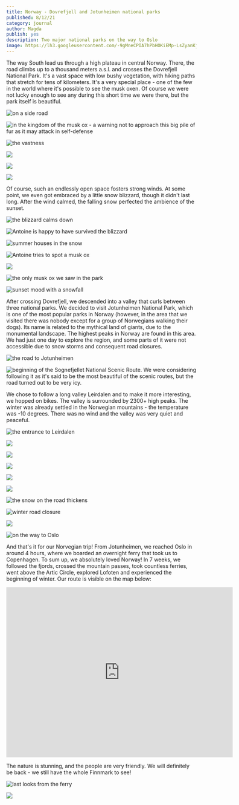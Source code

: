 ```yaml
---
title: Norway - Dovrefjell and Jotunheimen national parks
published: 8/12/21
category: journal
author: Magda
publish: yes
description: Two major national parks on the way to Oslo
image: https://lh3.googleusercontent.com/-9gMneCPIA7hPbHOKiEMp-LsZyanKjw4R2p4NDKRnjtV_KXa5bE6_zPxh_hO41F2iBUZJyxff64EzjK0OrtQyZISo0-xDqCj0I5ftd_8vIp06Jc7-hHSF5SRlXL38YZcvRiExEnJ4Pcrs1SPWFsWestM4AHBn-i1HDNSumbVmA0NEKiKNwilrUOk4HT25wOALFhu1MXraUOKnVOJI4ySKUjh6_kbfcJV9L6_BJkY6Dazymxgu90U8WiezNO8ljkyvy2OI_mXddMisOtDI97_tCI0_DIoWm3Dm3F2Q54wEZyMjwpQMT92M2Ek6ec7vROm9d_QtWGJO6R0A7D_CSLjWbUxYmAGfCDNqB0xUUoLxjZeP8BZ08gX0OPEmDpiybEUfW0ATi2W5Aeezz-9MNPLxSRER4QkXm-0jN_xLDetNn43lVRIZgM5c-xak3Ub0DCZc1pvbO14tBFDJ6ySjrI5xOiZhpsGXJ1lV0AZYDh9kmY9Y91NOr52IH-qn3DLUlh2-AJG9R4lTT7U8d3-KtdN7X71ULNxRxL9-6Rui_LT6KIZgYUn8NroAC4l8WD2xvGUovf5DgSIux3CK9rQiO6us8ZV3vo8zLLMaBhV_Jq1PsACx5AHsV8E1YSXuDa0bX8GKtiLIycWZugSTMTKgIlhA6_w1JxFUFyif8f2_zk4KCtS2P406kvoQD842Y7VGK4JxwNyiZq6SqNMs6Tmu2Kzbhw_4w33AiZ8CsGixTYTSMUzmncU0Qcrh2JesiAAbmY2TBnzqAozuR45Xldj=w6000-h4000-no
---
```


The way South lead us through a high plateau in central Norway. There, the road climbs up to a thousand meters a.s.l. and crosses the Dovrefjell National Park. It's a vast space with low bushy vegetation, with hiking paths that stretch for tens of kilometers. It's a very special place - one of the few in the world where it's possible to see the musk oxen. Of course we were not lucky enough to see any during this short time we were there, but the park itself is beautiful. 

![on a side road](https://lh3.googleusercontent.com/hXRyAEgUq8NS2YU5Q0yZl3rL92LeMS_viCmQNf13hNyweLc0pk-SHS92lxHXosjtXQ2nMrYCpXzOhOemH_qroNh0hYF9sNvtrDdMZDdXI51Z4BDyr4QN5hEvIlP76gD2Hw8RfOL-fJRzcorqWsWGtVwXoxJrrYT9ZYWXhSFo09lJumIjw9hF5VDpiHOXJ1VJiNlAIKcNBIL_3rbgid9bLoF8SgsYyrut4Gfx5yFUt5XeRqTySXhyfv9qXih6i_cHAkplAuDAGoBU3eHZ6gYCXXzqNb9JqQGEFC1NZmFj3TMDw5lgF_9InbnIpYrTqD63Oe6lfbeZujLmEh2DYeRg96qtsDhedwdpCT6X7IW9eMZcXU287YK7JIBNoIRHFbzxMPIRhYi8yzfTjQKfFK4UQFI4YBnx5-1QpQaknrRE0WCJmqS-ATY9ySY9zOmZAZAbdZmOWQtxgl0rs-yPQze_ViuNa1dFtZvEYShrh4yy6PqUEjWV7NCl6sjJ1bl7P9tU7CqGtS4zw7z853AkHUNaEtSxUOlmstYaaziqBK_ZMsbENdx9kVOYG5WMdjke_3W6FWfktdo7mKaZHebM-Uc7zpSrzXRFObvASFjcnoSMh-UmEm9wE9XDZJ-WykYRXEZNqiqdX6LoIZAF-U2T8twr7905ChNheQ7nA3tiJBBJzy2aYsgJ11yadcwlvVzBpKW5j1_Yio8WRHGGIObLUItioCim8fPstsBSUJhupDWpOzKn4I52H4-g-bskKs7JQNqp4-dKzefZ1axxFi3M=w6000-h4000-no)

![in the kingdom of the musk ox - a warning not to approach this big pile of fur as it may attack in self-defense](https://lh3.googleusercontent.com/z0ODJ1QscfZovEulCYB69NyPA59cN9OPOV_Z1FOhEM0s7ULZedZ_t_Nw1xFD983G5_W0RsTsm8v4blTFg4dp-9ZdA-iXneN1-cRzAXjkbheuryndlmb4R8CcJhcoVuQPcrS7-WikeHP_aRGSXLOifDOuwyppOP5D3F64goaRkge62d6hxkEsIPv18ZJaAxSRBJa9S_MHXv-9DzyoBAA3SsQJB9R61NiVI59vNO9O1Dc1pUMog2VyISQQL4-rrKmPngQshx-l1PG8Txl0wNA8hDNNdJKfsKhO16AZUD5p8yigitFF0j6Ryk_DRJlZxvcwJp4MH6B0mlpBhYldYF9U3-SJ19AH9_GfKR4lh4ahu_gyetji1J8DqqDDUBn_fbuo4TxLql1oBqgB93TIqfP4_LcPckiwnOXEmhhGCT-mokwgXsBqx_Zkx9vTa3GWDeHd9oNA7mqlOsMCJKWrNdXyqlGc2Ql9qXJNxvr8YWBLSSH42o2t7jB8yBsW-TUMUnXQrl3REBD2SniCZmfnd-keCAGlUBRUWUZIC8RGqtmfj5zMGHMylfw8G3a10WsAF8fHAxhy5jpyRRlbw23gXLWi2c3Ro3XtHcUhzrlSQ923X67Ws6p8aKatA3BTzZym8Oy1oKAecMGoOj-UGWVlwqM9LL7cWrpbUiAzUkI8t_SOCqVZzyksJ-SDK0vvDt6LswYHUg7WJ4tfgVo_BG-cRZktXzvlGl1mjJ_QJ78PGQci9CMWKw7mIIiPwSnC2Bix8mCfPaa1eHZXPsVc5m3k=w6000-h4000-no)

![the vastness](https://lh3.googleusercontent.com/4wxsaaIg5-0CzR-e2puFoHjfuxJhYTftzRIxsVao2E9yW0e0rpk9saGIqo4I7c1jpJ6T_dXc881YNemikNNwnWroZ1PzhfHroGWbLvGa2LFqkleLsjctv81AUGsNQPlSzpdYw1fYmogHRnWw8SsNNV-aIitXsGYN88q058A8s2nfaKaR7YOG967S_-HMRpKlAbjTinlDmTLFla-CqATn3wRK6XLZdocgqpNdCtEnpss9vKtRpzGwPuy6ye6ifW788av0VZFNbegGlKBcWQQ4-IpBzONiBPTyihc4-jCIb4aGWaVxev7hfL7_4osEzyszDrVf2YLXF1ynFze5mHWH2baS09t1XYlOdH6_pi8ApxebphVxCs9Jbmw_N9qL7loS06SqNZ2soQvAOxfYoEXjFuwh9Jwr4P_eQpzkQIqbT2YSmDKpAE0lvctWeVQLSdsd6yEkWB4nXjjkpT3iTc1GBAHHdPeVipfmsJZStxBsUA1xtfm3c1OwV65B1hZImrW64uLf2ub2C98CUXKfB9A9LHRLoFfrhug6ac_2Hk5eO38mTDZFhtzhssyJVRCwX9L-ZczId4ux4Omko7tsKn4bZwsjy2OT7aX2PpdIONkwcB4ybb-fmENO8a0p0k3h-vjlczbGVsSU-lFeLJddE9qHMMS-THBYEU32nK_UGb3v3sge2qk3o-rqLhCIqPkZI_wIbFU8S2l3_jTN4S523wQCfGG6Ygnbbu-k9_3DMj9kF2WD8mUxBvu9ym1bG1PkhXIHiXA_LZofT_iGQeIP=w6000-h4000-no)

![](https://lh3.googleusercontent.com/8O0vLWhXY6CPI49wp1aXNJnFKzAHrhA_w9We-4xVNKoHGbwtZdG6Z4GDfEnp10setSIRfHiRwOMM9YJuZ76Wqrn9EpapfsUwbo3RWfOg1WDIQgqLMsv4ATvTDXxhx622-6kciIXuLKPFnRM6kDbG1pF-3J-s_Bb5st3dYCV452qe7YaJDcp4W8GA_qzkWYMAP9yFV80eub_g9kN6wtwU6F9zO5OA0apk1Joa8ut1kGCabB-I4NmYNBDlW-cVkk9WYSG1o1zHFoJzR3lgAoqyzZ_9bN702kTi5Ji0soaRdNyevqbnXpig8TDI08cUb8Kt2AteVn8G4d_wTjZ47ZdpRJj51g-wzklD4ppoGJbNbdyNoUsOYEb76xOgq9fu6RRCAdaRlaUFhOxWAnRjT167nXw2GyjxP3Q_gYFTg-x0MtEvTLcuQ3CwiYEPTVTjbci23ZK-wjopvcr1AQ1de6p6WIqqy4wkc4E2l1xWpau3vxJU3cRZTF-1DPztBK7An2tPVbyspLHIeSFtGbncUQWWQEaft4EF5Rv99at7UkN67RJIQHqnBkYC9d2bxoM_2rjkbjWK8cVYN9ikXFYIvQ1b-SEkHFQ9m0ih4yEWjcr2P0A33W1z6yJGMHXCovKloUkbxfGMPUc7WMofiaYjwiGMRxcrdAcfTjPhp0ljokUOSSq01Yl4XRC3wesOfmdw_ia3sK6zAy2GO58HJN9XZDK0iDVDxmG_9p9Bn8g2E7WA7wu_kEpGmo5uR3YSYmwNzphveN206HLrSSp3Rkbm=w6000-h4000-no)

![](https://lh3.googleusercontent.com/-9gMneCPIA7hPbHOKiEMp-LsZyanKjw4R2p4NDKRnjtV_KXa5bE6_zPxh_hO41F2iBUZJyxff64EzjK0OrtQyZISo0-xDqCj0I5ftd_8vIp06Jc7-hHSF5SRlXL38YZcvRiExEnJ4Pcrs1SPWFsWestM4AHBn-i1HDNSumbVmA0NEKiKNwilrUOk4HT25wOALFhu1MXraUOKnVOJI4ySKUjh6_kbfcJV9L6_BJkY6Dazymxgu90U8WiezNO8ljkyvy2OI_mXddMisOtDI97_tCI0_DIoWm3Dm3F2Q54wEZyMjwpQMT92M2Ek6ec7vROm9d_QtWGJO6R0A7D_CSLjWbUxYmAGfCDNqB0xUUoLxjZeP8BZ08gX0OPEmDpiybEUfW0ATi2W5Aeezz-9MNPLxSRER4QkXm-0jN_xLDetNn43lVRIZgM5c-xak3Ub0DCZc1pvbO14tBFDJ6ySjrI5xOiZhpsGXJ1lV0AZYDh9kmY9Y91NOr52IH-qn3DLUlh2-AJG9R4lTT7U8d3-KtdN7X71ULNxRxL9-6Rui_LT6KIZgYUn8NroAC4l8WD2xvGUovf5DgSIux3CK9rQiO6us8ZV3vo8zLLMaBhV_Jq1PsACx5AHsV8E1YSXuDa0bX8GKtiLIycWZugSTMTKgIlhA6_w1JxFUFyif8f2_zk4KCtS2P406kvoQD842Y7VGK4JxwNyiZq6SqNMs6Tmu2Kzbhw_4w33AiZ8CsGixTYTSMUzmncU0Qcrh2JesiAAbmY2TBnzqAozuR45Xldj=w6000-h4000-no)

![](https://lh3.googleusercontent.com/w1ViDplhDjsXWKyUWb35npkPIkZSiKX4q8ziWRR2SmkdE02I9gxpZ2CV8wQoRT3wvDMzaSYL7x0vaudl84CtWsXFqQYlyQGrcUw5JPTfbNyyF5V_v6d5PP10EJ91eUgLxEGb0PaUGv8ebz2tkyz9kvf54Edwv6kP6PZ9bkhIMb44m9HXs74DtbURAn_abUyOlFHRk1OrlC81sjT4Lclmi0rne7toC4UsNoAv520ieKsOBTV0d9X6Fz9p0y5t9oXcFUgdIkStX7vBWKH0K5Wxt0wC0Wo8Z4eYR8G2TCLJCsY21A_FjjO5xm_MnVkoyrL0MdogfatMKbW8tsXiAKv4L0BdBH4fwXy_JPvUSUq9Rfb0NaHsbw39qS02Js1vT-gM1_xPMHaVY0dUSs6dMKEB96yP-A47u26BObly7yAmGfZhZaUSG0pfpf4Vjbyen-4kp5-ZfuJC6xKnCjrcnJFOmI_61xMKzowFa6Su4xFOrIite3uVCZQAKGGe8jvnMT2a5BoVynjQpOnXNigL6Rx2lz8OXQLY1o666Sxjh69M0eQaBNKUKdPpDHojZ_-gqkwHKjlwK_rDvQqKbWbU-2xt0PUGt_lIZwdnBgvgoIzy-sjdSCCIBdXjOeeKUd1NCB9bAvz5BW5PkXo198bBTSTZiy-HKMNg2wHWChQgiMsU-GxcnNxYhjnWjjXbM6L7TYJAYdcG_kBj8LWry2aa2ED4QoyEZ8GDfwhkw3XkDrZ73-JPoLEo9PaIyJAGZxzwgUrRDiLzGjFKmthPspeJ=w6000-h4000-no)

Of course, such an endlessly open space fosters strong winds. At some point, we even got embraced by a little snow blizzard, though it didn't last long. After the wind calmed, the falling snow perfected the ambience of the sunset.

![the blizzard calms down](https://lh3.googleusercontent.com/lctKPvTxe4ECrlqsl1mH3-cpbuSDgXJd9ROYV_0gOswJnl4bQbE4FhFV7U-lvp419z9ScVV5JTdXrIZPg-bQq1Yr6kZdP2_fNirioo99vLxroKCfey-YfIP_CNFMvaeAXGz4LESeHoU03P33K_uTqr2-UrZm-DcBYfaxB-AF0hH1dkyXAC2EucAPbngfW9gm8LaJ9I_n4RlfrsRdn8WIZJkOcf-GD9At7PSi9ena6O0JF1gOXzQ8dE_0Hkhwh2AzF-YSOZMUYcFVkD4o6i1PHhu6xQaGeR7XYIf4pweQBDTTuhU2W2AIk_0JMSLM6_y1XHlmYVzA6pkajsrAp96KoPKLpepooPbvoUcXJQ78CIe9RLT1dL7rXpeTgLotr1cIMN9nheZAQVRSikG6t5HfUStF49_ebS1tJ2I0FwJe_jSKjyNryPo3-z-RafyIus6cjbXMbgaUf0RxpSycqVGjSm2lQ75twJsqVA9H4RgrdO7t3HoD7I5xlRUslSyKG03QYznhDkyLrl6z_CKO-3k-tPBhFcx95-RvPphxkm_1fH6DSPlG7kHGhTBmrXpDbz8jf43LyRbgfVz_CF3PRGuBSR1WE0jm51297wjihLqC-rkvIqxLvrXWPuyKOcn3N24FCNdTFzFIr2I4clzl0JHNLV52sEt3j6BgS3KalYuW5a-gPmhRydiR5f_tZFDZ1BojRf4VTClkyD3jIGP3_nLaBhKxAO5GBxFN4k_Lyau7VUddMu3HfxDtOVReO_3HoqoN59z-iGS_d_DZjBr7=w6000-h4000-no)

![Antoine is happy to have survived the blizzard](https://lh3.googleusercontent.com/7mFeTH-rd-1YGW8X0JWf0PxORiWOCgTUFtxIct1WS1kcrygBl1YJl1piUUtOvI820HitpJnjnfBBcPDhKxmUQvEzsZiuqZ2GD4SMh9td4m2x8TUgIGjO7DeBA7tHtlS2sBomgBwqnaSzQOXdvm48COvnIu0IMD7wShl56fHAuRUKkByAeLYqVUMEAqS-rMhIJQ9b70h9G1SXcQFpgE23RD3sEUmUEO-InpB9QixJbpW60LVpczlGZDInARQkfDLvPZhox1ambk84VT-6u0WOsZMBnlRvcbPBvvLxLABYnsnGRSEyeYGYEXuUbk6RJbJP79KDBifjlqlpBlJ0ErwfvnEwBFQGyDS82TXaqprfwFXywAxBQNThAHuLpeBnNAAGqT-8luKiWUfbp30hUlW332AWREF6rCULshYBb7sIOIA77NJCk1NkhNBa6hoZkmS30FMY326Mfb35tENPdNX5brUIHhCtTFBGmO26mU1T7DCJw3_7kf5YnklipCasOrruWuJGU9nsUZeRbdnQmRgDZFVjwwY2UZBS3DoqDUtjlGIMj9r7UBbphA5kWkGJ8ESdktePRlNqYCXz_sfH3E-kDnHta8N7DQwWPDHwqPEltD1OZ2_a9R7EoBWnbRrordK6HspPrCnbuf9fXNIORTaECmnWBWVAjdXCda2jHLya0ratXxCnXHV1sXTb8Jqymz6-00y0Tdkp32Deg3oN_eU7EZPeXISszDKMVEL7e4t4RvUnVLdkBKFkBlMeWkemlPr2_JynGVdGCS1tY-Lb=w6000-h4000-no)

![summer houses in the snow](https://lh3.googleusercontent.com/mA61vv8XNWgDasRPbB18vuk7XLNEHtN-OAwD6Y-urfZfo0C0RVTdDC4wL9Sm0ZZCh0y7-SIipYAk7bbk4x9HTvdA0iuNTfwYs5U1IRmMhtIAclklP3dfJoikPHJy1S5vyc1y5yuhcEQb7iKg-D_SVPAJV6_DaQo7Anyg7-YhxIArpJeM0p1qPeSqK81v5hH4zyi3ojBIfzLTMSFzB_XtB-u6EOSAS77mwqKukK90pcfdSOsL5STfEa92sVGB8DT3yhdZR9oEbSGWanV_OjJoeh2h8ShK5NkY0NdE53GkZkduPyzR9Mm2oyS2Dt5kopOn2eUYVxY0VNi1e2e9Up33d6MFXR1Jny3GgHBNQpT4-Ua9hOM6HF3lEKam8e53AALDdyAIFDyqmN3wdqFL7nuDiWxnhW-PjFteOHsV3rlRVnV934qzAh6e_ceZhzz9TZifG6EJBnmSjHyiqv6U4xUXgVnqe1TfzHWA68SWqVHZRYPTysiPxDtAwRE5hyBULOMhdvwwC6CUgbT5vcmh5hzq6g378DBHRB6gQS3IDC4G9WuSk5OVV2aY19dacIMAmm2LKtqRnNu6drktgPyBc9JsKUK7OHt4tNJNU2lvuHs5pHtmH9FOJIInHLFqzd9VLfqVC7h0RRMjP0fD8bRaj7N763n7HVGY7LV1OIBlOkCYTy6mymi4U33_Io11bb6bNPhBxWc7PcPNPpQNjYxd1Y6oZ4n1Yzp5u6zSSU7VKJ1WdpfiiYGFuhG2s5lXvr4mQeik1V7bjDu9we1haovf=w6000-h4000-no)

![Antoine tries to spot a musk ox](https://lh3.googleusercontent.com/EUFVncdDxbq2gHi9jZ2E4xOpS9b3Oux37oCGWUD2V89_6BUVExPBnx4I1a6-OcVLUfGYdXZhhbZoFydMS_b8wDfZH3IomIP7tZ6gAUrJA_Z1HF2m5NK8XDKKF9blrE8zpyXSmB-1PZ3OvQqMMbK_We7ZWb3MbvEKaC2vadwWsmtlWhf_XkfCcwH9YlV7Lq8OjWg6B8QBnD9TbMI1-nr6Kzn6qsIzavsDmtvRmCIRYRyN7CXbI4MK_5ITqOe92ztcvjUkMgbAbR54A0zWGUlcFVWwGN6a2jf59CYRupQNfn3rto2UT8ZKBOEbUwcV7CCF0Rmskw27L7Xli_HAn-r_ubStnOmzIb5y3RCAMP00q1AMx-3ABN9dabDVA1UYOtnbKfPbnGDxragbAu_AgJN-77edbCEdtfPkEJ8zSVm3os8EQrRO3uGeW7FYpUBubfSLhXTKM24iZ8rX1DJMHURMVDKAuvvJXFypBfPVrJj_xdPsquZ1JKXFQ2CXvAkdapMSAI2jbbvQGIsk8477P4IkiAfQh1ZJ-C4MrJaRfRUrNp0XNX-frf3IHlB8Ekcf1qZ5C1EbC9dqmar8fyCvG0aQ0tCP2EJ5s2Oq8ho2Ocw8KiZrrh8L_xVLkbaXjrmqXsEzEGca0aeqi2_lyUk_3CrnaXHl1kKwy4NV56B0zTvsLMQTbpjJizylNh6kFKfND9n8co_ru5GOKCSp9PtzEDShFVDf5lEKBhQI6YOYtpkV0yHjizpBF3LMwfLev3Uj9WRuW44BNOYzPxkAE7xt=w6000-h4000-no)

![](https://lh3.googleusercontent.com/9l70btnrnBvgT__Biwmzuz41mjFZOTENv2v1bhromWo7olh-2U5Hdj7k9cN7sDk7Y8b-WdGUHWbFHX-JsOqZ4y7gebR5qJdsH8MTtmn0RR6ZUp67w7tBqUj5ONDyKneTg3aXheXM3yKOIpgm7lNGOTnHFfsYOEoBf04xzaqhUikgs0RoCDNaZvNJCrCKghamFSyLcBXQ-lf64O2w-MBWIhoLYB1oHlqljgOTRG_hpQhwUycSMSt4rUPZKy_UgN-TzisNLG36BtUca5mlnOkIJw0Px2H5LA7Y7lCo5vPeSN1jJfAdQiJ-S85ewx2RreGDGI1Ike2Wo3KVbO8E-QkJeIhQ6p1nS9eC3KfYeLV6RYsMydrSQ8TJf4UOMfFdiiNKWwidFd-71Zxop_8cMc89Qskh_vwYESAqIhcHBpD5KXbZFUo7Y5uiy4PqVhHiAXnr_zQvNGYOnzjoJ4AgwGSj0iXAbBklSps_asABt9kWVRY4DAUytqDS1mIIPihk9OppR-FTkYneAWHKsuRkuuTvs8Oqax33Wh-kHGXv8Fqku2fqJ38uePaC2mBshB_a8uQvklbvUVhfI5ujiSaN7rAqlw4oejiNs5M8Tg0LkRtidLiK-gT1V_V3OzBkz25z6FdqcKiqQYI01XZ2dTmnwbxw6efCbdRydvlAju5vIGgwOWfwGMScG2Rm0_8g9-nWNnLXwcMTuunTkkqAXrOzYSwGePitlXk0A4b6e3ss-h1q_TQQA2Min3u8HFT1_4f16jSaXtxHG43EOD8LzYFo=w6000-h4000-no)

![the only musk ox we saw in the park](https://lh3.googleusercontent.com/EXIxNPXo4EACGJzij-yIkSCGQCoChLViM2OeG12P-NJ0Hxjzakc_-WMmocM3652Z4eOptqNEhYSzPXD5WY7Jltkj_VHFyrfmpWT_9c8eUB5DnJCpxb2Yro0CHTSEsecJml5Wawm8TgrwbFkKj_xhz5aPIeNCSi9-hRqOL5KYBGr-9NvfKHD8ouZsiap41M2MrXSezH6cScDBvgedR-oW7GYcXRA5OBVdr0VSmn0-oWzcklxC0zhIkF02hfzwsDIrqKCuLsSIUJHRdxjRc5PphQaZz--wkIAJsMeP97ObeJU-WXY85tweU7SSeVYkJY3-UDeiSMzW8dFoKRP4LKZmkLYhZ4P59nbphrJ-s_-raTjcMDd_ZDyKG0BCNY3AWY6Jq0oVAy1i4yns9pWYzXxKyW_ZErEdbalRDD2oO6aiOyyEAqLcUicrkjprCJd6OqwSPjdjlvwnN1JkEPOPv7o6DI8-WzmOCrhBHpKW0jO9ojgdZ0GDLro_u3pNXbNiEKD49rbqN7QMt044HSq8q43lDCsfZN-r95S0fq4Sd112YlFSCF-TyS2ZnBSAX52bCdrG15kQUWCgui8vLmldGpowgPylSiB4E2cIiMaNQyJ4JvaoH63r22DH986hTHt7ZNfejSltT_DIivxpiuqukLpj56j24gtnARRbNkxtZ-BVCyZp7wXbCcx4HSbvrYcogQV9B1VxBLkG0Rwex99G25wpttKv1E2rjOLYP2zgbEP4vQWDqCNYONJPB4y-eq9hPeutNiGlLDIz_DDjWlqX=w6000-h4000-no)

![sunset mood with a snowfall](https://lh3.googleusercontent.com/6yzV76kT-zQOeRe_opO-YMiQNNV16v9QRl0mNUuMSpa8FZdQC5xPQWqWagyPBmJ05FtDVkBg6cG5y4GUk_PJ3Pd6zDDvvKDukovUR6lCljZcKIEPwZGH_lNNg0kgDHW7quvUy7q__C5-3F4vk-nIFei0rqGg4kHcdLfWl2mRBRpZGjf8jNaTIGG8eeQ08BDa9zGXoHm009Mkn4sZ7RdEmmSLKYgzVN-QycdpGstLJGgVsKtuCnbCQOWGNC9UpZ6U5qedw2t3VnTg3svbQVRPLmjBRzGNXxhovG49bw5wi9N-FnoyeDjYVgZ43Im7mCsU88Ej6YnaKZWQ9k6UKbJ1wuVw73dtScTZqa_0zwhU1eve1x5wr_ZkryXxrFbByTm59zSPMvxCb8U8MzR_PNNqX6dExlayNpoGfyjFF1mhMegLG0Yt7goTgm9NvkC94cH-r7SMVgeq_ObvYMBTmmp6_ZtrIkIYOc6YwERj5f-5006cqvbHD7kX07tPwpRQam9-9w6YkwVF6PO36cQ7cajO23AtI_JWZ_q-DCoxDjPD0l2UxLSpo8WN2Y69XELYUN3zaTPFsHY9zZ-KYj6YRqaH8RvI64nteIDFYGeR0myHm4udaQYJ4vCTjTqjIB6jTl5Wp89isl7GzNSX0HZprxgdDRfOiA7eJk7BY9zuXo2AJDYIl6o0_y-QPSO8OCsHMzNtGv5LTp7Cd1SrQENpjU3nzvBlFg0ke5bP25C00yfYkQ-75F9-GmgSRh5sPI65kQ0VIT_CPwxJZ-a0eLDJ=w6000-h4000-no)

After crossing Dovrefjell, we descended into a valley that curls between three national parks. We decided to visit Jotunheimen National Park, which is one of the most popular parks in Norway (however, in the area that we visited there was nobody except for a group of Norwegians walking their dogs). Its name is related to the mythical land of giants, due to the monumental landscape. The highest peaks in Norway are found in this area. We had just one day to explore the region, and some parts of it were not accessible due to snow storms and consequent road closures.  

![the road to Jotunheimen](https://lh3.googleusercontent.com/gjoz9OPmxUA2savydFDQbwV_LeZ2oFf9jTfWBh3HiHWhN02vEJV_ECeu03CoZAx_bPAszYJqGiOsKirdYmB8WyhyYoFKF306-tAMMHPquGmMR8SKfmFUTkA-8npR5hWTcCO-yjdevAJm-f5vOXi0QLhb88sPUW6v7H-vXtA2t2vqxH0Qrkg1ZAlkfYYQkZXGToPShIDNzOZ9Q7AbhcZ6VNPgmBQFfNvU8AD0TemvjzziLw9ICouTdzIrBYfq-XHBRRD5cIzX6OVw82uMWQH2GmzcR0qjrkaBdWMjvxK5htgdSAczBpG61ayk8IMfVcKrR54wTQEWJKd6dLmu63x0DRBYMUl8PbpJtOY8D_X3c22v2ih2PV3kG-wRPNh3Rxvl5-fzuDcboGleTEQkN4qLumfrHT2cRhChOE3TdayO-_8svAi-9mClNjsJJGQbsfvtpjqOVHPRM4-FDkCFUykE8-p1ErQf0kTKoSNuPjw4MSRN1MJOUJFLWCavt-I3leQeymE8VXeWsJYqYWHoWjOOCVyhm2Y8oo3F5W7tP6tgeb0Mekes-v2SPmTeBXc-Ba-gEZcsUJkcc-XNCjtP-QI23Fi_bWwwMYJiEu-aeyZkV5zUIcgog5QQBvs3dnUFcZOpSKpD-e-5VlUDvNYrqQoTCwyofS4TzisYlTKo-zGZVGDV7xbvh2ip8lD-IGTx-rVkJgzt2Nh8ApXm2TnTUnuZMDGzeLhyyaJ1jjW7inGR9qYRCz4wK4c2FaoWv9SIvk63aQqSop_Tey51eR_7=w6000-h4000-no)

<!--![](https://lh3.googleusercontent.com/UfFI62uRrhNvrdvRpClVXbE6E2peM1wOevi0gO95qeXlYHTFfcywWK7IprhghVjE5TORVDKazT3ZZpSolA_ryCUBjFi9P1WH3B_MThXrQzfdN83DTiTyEWdJCy_Oo5QQnXiJC_GwGv_w7MQDS62gwEulpUzSSzIJGziVmkKaYsuwyjlqGIOYMnNm-6TmJCWQDYH87oyBc6x-8kH_b6-Z-t8joEz7PoW8WZjnYbMYD0g7Dgol7KmZceIOvowUyOBYpCR33SJ2feO3LL_BJVoL-ZWTQ_BpdY5lOupt1VVKm3Xl0cgNyXuKpUxqJxfWT2C8lFHkYyawVXXWQF1E3imgZGMFgRfeTYToK4txQVIuCjZx3lScCrLGgguHBvcrQ0C-xOGksArfIjS-Dhms3TYZOK-InBsG7RLs8-dCkIyl1yWDl87fEuqyxVU1u5KAvE1bauGqpjP2RZ5bs6TgH9dtotp9V_7kAA9XgaPLmPvXkteZwomEqYAMvlPAB9NEy9_lALZw09ix9ni7bLbcQ8_2phRSO3k-9CFYtmeHL8y26QXmLZFtlzmkEQ-5TBsqo2ITyKeu0ggCzFiEb5knRzUXWV1wNwfMGnXqbIKDcAflcMMwzu2UZccJO8EDiafmyOdCD4jEgzWIFXicHb_rr8e4tQ6HVIUYlmAWRnesXEobfF_eV1CUHM655mNmSS1Bsx5L2KWU09J2qiitoX6GVWeM7DsR1o6yU0hmYqWHt4iKcJxR3zBkdBdaDYffnFvFIyNvBviK23mBJWCfSbFE=w6000-h4000-no)
-->

![beginning of the Sognefjellet National Scenic Route. We were considering following it as it's said to be the most beautiful of the scenic routes, but the road turned out to be very icy.](https://lh3.googleusercontent.com/w2-uXqEesYbknYsbIie3KoGFgDHrBedVz9mC9OsHbdQVjPJTUwKYqWjRrbaKgi5np7av5cmG0z1ZtW16MKFtbSy09pEm5UQ7oSR4tiRYZaiXRMMk5pvevmeS_nu0Hk4NmQVbQRJY9eMnHtHJWGyT3bZyiw65ZrFzviKHLuwbLnGUMmYUGOPg9B6cHrP_XKRsoKUeS3G89w7f2_JYHE0xD0c1VWb45CLZSlg7MQs-F548DKGW1PlCR8mwMipGNmlU-C5oRZXuFONTk8TrBBRtRro7XgQ9v1leO_OK3nS5JwTsPOAgmOAqaIHUKPu3c9RY1sq7ZFjeO-k-mQj0-BoRnrxmnStSzAUv1PodN4WsqWdV2PByHUoYjaXeztO068cIf3I07Zzafp7AKk05hM8s81YmRWsVGw0J1vwL1lT8-rNDzQaa-LdfQK6MMlJHfSyGU4nLVolI8IJpMZ4KHdkGovn6ix8jw2cxAzCFUyY2MMKy1D6fnxZkNBue3lglc61F9FzyR2pgJk9j4OnYwMgBrteIQvZlJuY3xpEL2Vce5eYt8DKCNfI5BWuXZieoIq5ZssttWAe0mmK7FOhvA8M8dmlhVKPrkO8UQ9AKQUhl_62MBPb0aRbk5zqQdSiCfVaqY_ruL5_oxpuZ9J3ZdG8QIbDtm11mhVJ0DPPef3kcBmsUDty1esBr6xU3x7qBRQF7W4ac7Mq_8OUCPoBScFSFFcRABsIVcHHzdrRlzFMAHDwWvw7dAOaroni_6Rnzq0kgNBp4kxQsQBw1dVCo=w6000-h4000-no)

<!--![Fordoslav at the viewpoint](https://lh3.googleusercontent.com/Ritp4AM6qrosNJqYfWSQMhqrmtbjeYIKgRURrfTiCMPuGiqBPdPvW2cwR6C59kXVVppSzraPS222hGM2oU5EyQYnaVg9vdpn7q9WWbS8T7irkGOjebBRuCRVOXOM9w-V0MaKJ-m1fHPQIWJHS10vZ8pIxKEGJ0tZ3MEfJOZRsGLMIh8fW6_dTeq4a7jDORKFQqkploVHyvoIgH30wvDzj6WPueb4vpyTPooLc2vOEwm1WhYkNNTP8J-tzqT92w99hEP2QHbB_v9XCQcZWs0x8aMl28390KD9wN1UiFWnEEjOYYX7eJmGd-0zLLl6w2tpa-y_LGMZzgIHlRjn3nVLY_HJ-_kzK0m7JiP4VVccbZCjW3yq5fJNb77x14zu_p5bsDEwEeiufOe8SPvK2gOVEYAEmLdeyoEtB45zqYhzPdaRjBkaRGOrUNwMRuDW3HTBIgAYkTKrRShcnd_PkzVuWyFDRlG7fPdajVUOO4sq9Iz7Q3cH3PPRdOgsMxcDg5o3Uh0ypr5_Q27dIK8lK6DIRfLxjDf-DL81sxMFiGPdc-aOVPTQC7F1-y798-7AgmPmQUK63wRZv-Bu_Te1cWsh2Wqz_uAiUYoEw79Oheph7wzoIXiJiljY7U6n_mP3VrPxPrfhkLwOALgP_6Cag4m8FoGjr272wfQRixFrIFp0q_WbPZn_rXZsh8_3fmM-Dz7M_pdMGLDVr1aZLhfNaAFeGe4yJMctJ7X-IU6e3zHlKItNx9q4Rc-Ce1J_xL2gSTiID2O5-Bn5hkU-_gbN=w6000-h4000-no)-->

We chose to follow a long valley Leirdalen and to make it more interesting, we hopped on bikes. The valley is surrounded by 2300+ high peaks. The winter was already settled in the Norwegian mountains - the temperature was -10 degrees. There was no wind and the valley was very quiet and peaceful. 

![the entrance to Leirdalen](https://lh3.googleusercontent.com/uzSugMXvenV5Q9XgDCBvw17ibvY1PZukBbRIFZ6zi-0Gzd7P3TofLepWRykmfRhZTpSwp3YmEi5yM6UQzw2JcDWBquy47PlavXF7zNIXH48Psi2UChf5VyZX28F7lQWpBakyWixiJVATX-ej_RFS50rbEYY6GYjrRDgptOxDUFagYpFzmGPZxxmf3IkLvWPyA3fGadgxZN7LFl-RHAHU_52Qg_Lx2xoLUxLy_vNeq4vXKgi8XOlHakImEqYLr7gxbNPZvRBsvTKMl2uVK5Hj6o_-wUU7RP_xvcMDTZi3MjF4yYos9cLraNzqqIPGeceZat3RIOHPatZ-E1wQwBYQm04B-8c62Ew7r3uFO9bpkgogdmfC-KCEJDBXh8dqsoCLDpJMhkwipO42H43CnVejdUzEEw85K4a1kCi86JDEFpOhfMT763kTM6mdL1fXHwZzj7i5NxCn71LAvEjpnLMtCvju1LT6rUMzXlzKN9CkaFMUa5xl394Uxn7gHqMj_jm7iMufrKEHQlDbN-TBD-hlSG-zgn_S-SBxCOVtPsnrx_8xZVH4I7JDBu8c2yN9C3SbE8LGRo7nASbqTNu33KjSMFzLWjWswqLOGrbxnESREiXt4L5MZePCgdqpbvRVfsZl9cwNf2-vk3dfkg4nASNPflPFiiAk_sdoaQBhtOOgQQk9WBIl7jSr4yxxeFQ46A3kZcinrDtEhTXtcT9U6ZcTWbm7QeeGXSK_LT49TmSO250JbFSlXAZr3H77SJEIymuUc_VPr3K0vKQlKmK0=w6000-h4000-no)

![](https://lh3.googleusercontent.com/Tm9IUHvXG2976akDgYO7wX7FshddkkPQnaqLbhaZIZ2jDqBnwNsuuzkfHxfEOCCzDuMfdJPjqtEwqIEY6H5IQ5J1EJBug5x5JNovMxmk85vgF4pylP5XkfhtD3te2eVGEbmePHe_-U9tkjVX_a60DdWmcNcPdwIri40pxIB5h0SlV2S7_1pJQ4dCCiXx80IAhiJo5hFEj-XhjSiexQbEKpmV1sjwsUpRlakUyZNiGFLQOz1Ydln-jc1KyBNHYqm82hmy4H9QayK3hpXH1aTnA3vSg5N91-yhUSpnBkmXpyD8YGvBSXtCzacZfGYlcXQomkOxYRUXE1MLQt9OSXuDdJAcXFiTY65YUXV__IAJNyASI3rP89vL2zF7UPfEwqCfQ_C1LwDSNMb3Na3_0R431XKR7ksozeV4PYFK2hgNZWnBr2KElWOZl0suc6CMDEe0nLnJR-vy8bjrAnzyQhOrf1mSTf9_Djyj1nG3co9ilZ-As50PqWwA4tDzWHb-_RUD9Lc0pQJlCazWAlpYnU4Nn1fadOjTdCCQVOpWvTiRiX-qq1NQhjYIG_WpfHAtwKl6nq1X7fKBYDtdIFJSLgNbqmtzb4zHXnbKTLITkSxlZUHIwKezcH89jdTMfQwxH0PVdnLBzzybyCekxcSzqYhxm-dTXjkf3eHkRTwIzUW3x_dvJ9a3mUO2cUc4n6asvgNQs7W1v5_p9iig7QX87gukrW6RQntHW5yscGk2lBpwG1n1M0Bkhy62Nva7N1y9CsfdIHw2b3anGZZfzLHc=w6000-h4000-no)

![](https://lh3.googleusercontent.com/05B8z7c7lMTFru-CwwiPvCtbcimr6wvogQ6uNvUH_qya-990tZLBWh3pCqbhtTonLYHMLAhzHZeiZXm70jBieA6NSW1AGIfdiU7x9bV5R0bity74QkS_fhD662qSVYlxnVzYrm5jU3zX_vq4FRUo75ukneC9zHYhLSFJIDq1K6HCDCUEyRNDVfLVGQD1FoksCpSk39mFdEdWJQrAHKw3FUv1Q3cxcAGUX_uIh9_F8f9QmVAIaMSuMSVd4YhSsm_sjnc36TJNZeyv7YIOoDvxQUJkLnkfxSW9ZLENAgCSfxjH1egrZW1cs-JSVUVoTDTOAB_Bh9XZHWmTnQ_Beeg4jBJeuwwm_FHt_KSstLM_lCVEEyQoIEvRkMxs6DjDM6Cio6IsYpj7BlipDeD9raB5GDvONzxH_huiaxR5nrIMGbYCMNp55GqBFySXng7HOkvKaQFdSdH1PNU75GFvTOdtu3x-5gbBw7Eyx4HtS9Ss67vVEFGPYPUFi1sVQJ5jkv3JvPdmsIjBbB4jz4MRcrpfHWUsUNwcy0xLI-mErByFDRUeTtQdNLL64HIbMFOxaLWhdphpBWUQ6qgQOirER8iqc767APDrod69NNfL1VGlHxg0hIzp85Oi07MUmdQ_-uezkUgHHPGDQFfdIEh9H9EwZux54-PyFdDy1vfoI7bVgdHHdOa47BwLbTPFWsbyG_DOR4tsek7IQjeSy9dyyWE0lpWg2o66uK0jhLem2OVjE6X1_tOC9x2zlP4cjr1DsuMMAQsZuxJ1j4Mw5KWA=w6000-h4000-no)

![](https://lh3.googleusercontent.com/rVm5zGACcSF9SKUwMiJgpUkLVJBUOn2W-J1hMxW3JABC41qduVXZo5_SeFwcuSqDPa1tiAyE1bDPhFdN4qvIwo_ljrqixyZXD02wpfrnGFYsfFz_87eJrgWhjcFeG_EvlY3RLZQL9d-h4IhvQGmpQ0a7wOUrzYY6t57LavQuvYN4knAK7STcGWiZJfmmJiI4ReuApnOTV_SET39XGwNqsgjOYLOEHh4ChcZioiOE4gsp_6ig2-Q31zicBC-0kg-d2LrLmzVkgnhvpYFHDbAEKDRpCI3TVGQhu1cPm4NEHMwGWyrJdmh9PB59uTslzu1PSMHj7FRdAHDA4SFXNZFbQDBk5HEWiBsdMEZpZ-Y8gmy6_JYPFcIXQenLJVABdRll9S8cQbS6EweddTUxJce2GC9_SuMVyKVGKoQP_yYnmSMD06RwNSCPAbcKwBw0N9ijpPELrXkMLsrX_iU34OCdBq3E91p2cWxH-M6nFYyc8UvquzmjAq0WxSh-HD02RiYn8EdwQ7S-W5EYIU2Vm64Ni-9rUxYqRxtxYsL9cZB8zzGuX3rZWrcCYWWhu0AWqmKYsPM8Ee20fI3eVPcGsVb6lk8sS6sLHNcA9D2Vk3vBSi1z2M2NxD5aBlTvcISF7KDI9WkyfNkLrILSz51GoM1KhpvD6Ga3zA8q0mSntpGVWKuAQMbEyEjAjwN6EZGfWvdIk0MEuG6jjAmLvC3ZDv1T9EASmY8RsSugk2Y4v7pXZEFTBDv_zMeEx-revbL5MLarguYWySyjQ6C82Dj8=w6000-h4000-no)

![](https://lh3.googleusercontent.com/CSbfiX3Kmm_-KBQuDXPqLWMm7u4GhCqFdCiIpUHEwH6NWYr2psBc1Op9Ttg9kEKpNcN_OrHC-5pP0zn7nAWOw5k96wxVMx-MzXQMWUe9RqCzl5YkmP38t3Bz6HavHxUhGxiTdgvDbYJ0lBVO5nVwp02BA_CuyFulNCsr3oV5Yn--aQbbBJ_5BThg3roECjbbJfeqj6o6_cv6akJ7xnm6D6YiTdElXQExSRjMwCeMAQAbQDAUZv2dwBkr2BkbNbRgNYlhdf-A12QI2Fd7-aCI1963RgtLKyb0hySLCZ-DLoahe2_ubi4JuiyXoJ4EmP4IiThf0FZcrNYxSQp5DKlflVNwuVLp6UxZ0FcsQyjjHtaGwXCF5OsvSOQFn9bQppda07dyY-UmeuBkYC-62Jlws4jiujvis7lQvs5fiRIO2xDvDaZLru5BJzoTvJT0DnWbFjI9JIfvN_9ilU4v_NPSRZ537oTUI_1HtJ_9_C44RDrnNf-4XSjhiEZM4Q0J6Xv_SgyPkGY7Bgx1ru4d2bcwQ4tthxdWMgrX2E4aLQo89673NGPB5G0aOL_v-m71ZJ4EeL4oXc-rtiysbIwVhQOLGtfhGXlGbUgM9oilQ5VvMDWznyhz_307hw-MZlHeBWb8O3WGUMyajQXM-hFuQWwmD0wjSygPBUoIgQgjOQRfb_Ktt_T6XXhKAmMXl1DeoVAnhLnu4Gt4KBoEf0OjTvmOiKZMDmoJRJZVQ5aXis20tePDiWs8RSyGE83owiK4RNl6QfnKYEtSvOv7u1EM=w6000-h4000-no)

![](https://lh3.googleusercontent.com/iv7aJolhiHi95JE1oTC-aXL0aUohYT_Ekl2NKwhjfBmEkwC6KyNxEsbaDSf4m-uf2gSuAiJSYXAY9fucQZEfPZLucZ4eBzoCY8xbp-TvWJbzovEAypl6QLNuzcvrbzHyW1RIC5Xv6Y5m8ZHm9MO3eV-4D8z3G0Jh3LxQsJo6V4NFugk8GEfsi4DSvgxxgD75Ehn0eZdqzOlfLY_fHLULldPe-ZXHjgN-SKXxRbMnmA3cy718u2pHXke1HQ5zb3mryDMxs8G1ZQIZuooJHikvrb3pS82_HUE0x01vl2dRVkZ9n-4a-Tj5g6SxfS6aQfjXX-eJLkERLWwfHtn4AJBX6jLUMGndZtWCzHGBQXq1Zr_suUTOCCAAAmpFyrIenKQWXWA5rrsAwSLfuRE9SVb6teVlLrf5-YVTo5HEKrFE5db4TCxQjuSN87u8vt77tJDYCjm63-aLLUjrkFUhF3ZzSwzX9ZGchMSIj9sM28ytS1DGrS58ms1Jy8lLwiEQ6STPsBDcLIX5tvkZuog-joWVncvdstc8Fu9yk82g0D6C4jg667yAqpl_AJL3HQWqNaLQs956OfJu8tdHVC81_wlUhiE7BYoZHkaP5GFuoElLGZadKlz1o7MY5phLPz-BmOgqH80JeGbQABoYJ8yrsw2_fJeWylfdC6dKFMRxMwN3xFIBU4K5kP_BJxZbGxMHMoF4bya1uebOCOJVDPfW5dw55mYwNnNamX-a3SMr6HVpSwOLQLewnPj9yFcTB5IvOXa0Ft6jpxCgsjIiSP1u=w6000-h4000-no)

![the snow on the road thickens](https://lh3.googleusercontent.com/JOmB5WAgbzBbSmMRqpyt86yuXQ4ho758FzzMKp0H3PRumRlcFdWPgF-49t6YmjOtZRZPFssZ1S20vd6Zt3Avi84f6nCNJ1VlWiuRuxvX3RUp48BT0uOmZz4UuNgNzv2V3zanhYRDSivzT0bJeBBhyK4c-l-eP6gFhSL70Z9BDPbaMe5c-9Wmop6t26wkBXDKM2_3CYUBZ6siwT1Ectg0mSik8e1XkMLnPxeR2f6tG3XPr14J2SQ0SKDhZ5mlxh8KEGnuO58Y68ZkqfnmSiPtlj-9-LUWdHf7aV5L9skMBylGMsglzn0rQcUCWUyTRtSeC62Z35YGtjSHDkVvUFN9vkjK2y1tvVIstvGwbbjtkMmLS_JF542jCZbPBm0Ktdg7PVlftaHYRJNn8FWFhYeochS0hVRFwZmRd3oJpQ4HMbmBflj87iDKvqIZIlkqJzUFXNzYcBB5bMZ_fWmVf-VsQtEgfF7cLu2dMwFN8dXFUfAA0eaAb3GH4dv8JDAWGgwXMq4GPtZ6NvEPqpV71X7q5SiMZDtUU10fIv-wZW5b7XHSiOVSVHHNrj5vmnNuVxN7ZN6E0G5IYgvKvdUq3OBrwNUuMPD1wjstSDot25YNrDMBRKHS32nIgVy2geDGoYZ6po5l5m4iRQ8P6c29NNHF9KyfwjpNKhbXzFTBgFWC8tI6qQjkfcpf-MnlUy40wSk3Y-4iL18-kRyiXQACn26w6f5A1FSTNFHOXtcxTqfBMjLvZD3jlDVfLYzLnk8ZUbBvZfUeSDX1nGC6KekI=w6000-h4000-no)

![winter road closure](https://lh3.googleusercontent.com/ARjy4uLvXDset42RQ5E481Nzr5xBgAUk-s1x2Q4iy7NYL9_IIkgXIyXipyneM08SYuRTkLl0c-3KMKqIXmrEi_mRO3K8EcDeJmv6ulsnzoUjawCxb20Wv78dyL6SlOFxwoYeIY6R2DihI0XuE6pJYCctkG1cWYgB7IaWetoLiKDh4x8-gMsPoYSb5Qgj2vDzQvvBny6jSXtg2cDD5CwkxW0rSKQEtKkh3TS5ZDjUS3pSUiBK_ooFL8mPebkVFonu0pbCH0CKVp8uHwLdOc_3iXCj3cGHWNVe4nEr7k_jWbXggNNc_2ROh4-WPg7x-KdZ8bXe5uRUBpcgzKPJ46djRVYyVE5kbgfby34vPd0OH9P6Qe8VOxJeAfhWRRBY0OyiyOif959cVsOJiIPzbfV86JDrarncy_uPQWMOxHGXtR81gDgJ4pFgJS8fEWic-iJNxrzXtDNy4rdB1_MUbrhoS1tC3SQYV0XcjIDOwOnY-cb_uglf0BX6A7YDqvhGfYjV9eB30lAB8sXg08YSLrlm7TVNaVpqkf-_Z4GDao2rX-9FUzhssdwpEb-rRjyRnAbtytG-ZzB7b8rLxVhHY2cJiC-EZKlni1rfiYdSbGHJShqFHq4uRgvUOSVdvIQcmlVqqHT3Hd41HCS55r0WQ4uw1xncKung1yhlAvtQsZfFrx1NPrUM5vz7VeZTBQcpiLcSMkszVyJ9Jlha2lzBr8Z73XWjEsWLQxDK1v8T0lMp1q6vomvFE92Lz8jtixcZmBQ2NIpsxi5BFqWEL29X=w6000-h4000-no)

![](https://lh3.googleusercontent.com/AI-rjyMj8zrgdMEPvoWrGmahFIjzhT84cJX-pIQCCTup021dbiTQf_cnkXm1LLm_E-_6yb6Fomhr1DrBKO8ATQouNyVhW01vXr44Q9YrgXnKLZrSQo4f_TSaOtPzAOSe2QtqLSrD6AlyBpwwb9_mRFnLrG1BRflfHUNY47R5iMagulvjKfnBtM_zwsHR_VLqcjK4IZKuPf5Y_AzYzo2IEpP92bfmBQljgZ7Wvzl97OQMHiCPObm9IBzMfRtyDkSSLk4DYQKKE3FExR67qo12GjVp7uoVUjaNILUeT87H-lxFmes4IkVlUqJ9_i_4YvAuTME9ZSJZEkGT6clzXGqACErnw4WxIucgULaODEbYNNBQL1QDU1m-FL_By6tG8mNI-_pbuuDyBYH046zqVdEkg2nKuVcY29HeMfdp7DDWzvQwW1pZGDcVRvcmY0JCc58Onb_Dql7y7YkXaJ7cZ07ZhzeiIFiCsVWW57FAQSkshZGnxoUwOtQEpeV0jHJIV9-_2n0JccLXpMStr1OsNBYoK5IcRxFaaGgsUjAsHwtd8i0x5pCHgBasMOVW7XfO9cXFGKvP2lA9mfs2Vwpyv0yKoiOtyxvdVcn0bTLGgZgvLAs5DC8iWyqTyH-rZkjv30bdePVl2TaZDQfb1j_zgr37bZxkRudbCWxvjfhbzCKiVN8t9dRPfNjKJeuqqtfzhYuc76uG_ohewYxpYi9KpGSszEze3cJLboEr6y2XF7fp3NUXetxyMEDWouG39tRfZWjr0QtN0tYJJx8_xPXb=w6000-h4000-no)

![on the way to Oslo](https://lh3.googleusercontent.com/ddaKX18q8g7pbZo7f1Bp8bllfHhMEkEnHaeFpkw25eV6DQ5jsIdAJdJSVkO2Q96Wof8C_WqkpIwCt5CbEWLrE-dJ492CvNiHQWAlF7PP_FhJfTaKdnaEq517eLM6pKTxzddAA6TsIyKG_h9TBcJPnf0iz8YZFxxSzG6d6QyjTBOtUiDkxJw-LqgoFlfGROa4U3QzNY3OVNkH5ANszmpLY23xVoG_MS1rLn-OrrlgzaQU-tE0jI_pHjTY6RgSt8C0TNI78fL3XJFcEyqK_6Fj8e-XH5zuZn8huPhZ58AsFKHChReAd6WFRlkCxpstgbMdBpxCkyUTJ1Zam79khTxQh9Ea3PC88JwO5yfPDFUU6S7mrN1Zb3w-ZbkhcvUuV3zpGZIT7F-y_D26oSUbQTNpoPsD7T3FLhonBLCCg5ToaMu68Lr2EcbuH8h3wF0v6kIVkhFZ1sZw6Qbv15uGb7vdNwzUOl4a9SMULc93B7MNmNVe2dqHWQ3ng4t6nsVeCjY5LwdnGDD-Zg-IQgs0u48zM1dkwYWuqn2gxn2JoHXG7pQDgm9H2PSOlq2gFpRtNm7bpQdIRDQ7YxsdT-NWOvhAVn89mUO81kJylDda_zA_zP3K5bsKWxqXWDRU0KFqJHUWRTqJqobbL6DU09yxJls_VEkGqpNcU-D-ytPY0vg3NoaD4C_BT5XQMDRwc-bI-jlDsB4H2u1xeWTGOSvoFri5ivEzn0Jd85WwD-eZm0niA4OJNATcKsCW_MS-_-Dbqh57uS43ujxGhY264yVx=w6000-h4000-no)

And that's it for our Norvegian trip! From Jotunheimen, we reached Oslo in around 4 hours, where we boarded an overnight ferry that took us to Copenhagen. To sum up, we absolutely loved Norway! In 7 weeks, we followed the fjords, crossed the mountain passes, took countless ferries, went above the Artic Circle, explored Lofoten and experienced the beginning of winter. Our route is visible on the map below:

<iframe src="https://www.google.com/maps/embed?pb=!1m76!1m12!1m3!1d7236808.676055663!2d1.638698849361623!3d63.71561009948836!2m3!1f0!2f0!3f0!3m2!1i1024!2i768!4f13.1!4m61!3e0!4m5!1s0x46416e61f267f039%3A0x7e92605fd3231e9a!2sOslo%2C%20Norway!3m2!1d59.913868799999996!2d10.7522454!4m5!1s0x463e9fe8c6ab2991%3A0xa2a0d97dc98b84f6!2sOdda%2C%20Norway!3m2!1d60.069175599999994!2d6.5462349!4m5!1s0x46390d4966767d77%3A0x9e42a03eb4de0a08!2sBergen%2C%20Norway!3m2!1d60.3912628!2d5.3220544!4m5!1s0x4616566dcb55cc99%3A0xce691a036042c4c!2sNordfjordeid%2C%20Norway!3m2!1d61.906262899999994!2d5.991554799999999!4m5!1s0x46179dda970e7ccb%3A0x606cd01d8eff54f7!2zTcOlbMO4eSwgNjcwMCwgTm9yd2F5!3m2!1d61.9355433!2d5.113554199999999!4m5!1s0x4616da471047fb4b%3A0xe82562ee3bc08fea!2sAlesund%2C%20Norway!3m2!1d62.4722284!2d6.149482099999999!4m5!1s0x45de31c8327eeb7f%3A0xfe33f9a8b2cda6ca!2zODM5MiBTw7hydsOlZ2VuLCBOb3J3YXk!3m2!1d67.8755513!2d12.8968674!4m5!1s0x45dc119291688ca7%3A0xd035f3834eac547b!2sLodingen%2C%208410%2C%20Norway!3m2!1d68.41415429999999!2d15.994394799999998!4m5!1s0x466b2ae976d510bf%3A0x9d1b8f4281a7dc27!2sOtta%2C%20Norway!3m2!1d61.7732404!2d9.5389584!4m5!1s0x46416e61f267f039%3A0x7e92605fd3231e9a!2sOslo%2C%20Norway!3m2!1d59.913868799999996!2d10.7522454!5e0!3m2!1sen!2sfr!4v1639238228371!5m2!1sen!2sfr" width="600" height="450" style="border:0;" allowfullscreen="" loading="lazy"></iframe>

The nature is stunning, and the people are very friendly. We will definitely be back - we still have the whole Finnmark to see!

![last looks from the ferry](https://lh3.googleusercontent.com/fcJSl64P7nIvunLHNrj5HQYiC-z0_-fPL5jlc47_Z16QdWKoZYxoyLz-TDuxJifkuRGrkQFQ2rPjYOSQxxAYfJdgcIqYwRJ76QsTVL6NLoG1eYsQkm0YGRnW4MAYOQGP61nJotV64S2x3naSaRPwzM-UtycD_mnXNxUd256iCRk9BX0dt3TYxV2rsDXdDTVm3q83QhT_AG_SaSAaU0aNGm_YfckOuEDiTgAT_ipZ1NREUgECW3ux7ektL-27Irq39a7MJzUVwZy3oCZ7oDBCAbbYSS__J4z_3izuiGu_Y5abNdi6k8-XrGHnqUuE_FudZ0oLS2gj-khbhpbzAFzheQkU3IZWOakRyu4QgjSfjOhahRgRyOr23pUHn9odhzLq3sTBwvlcRRqfmQPNIKwQRMJiqeSLqfFgboOujKXH3_o1JQTJCbliISocXvfi7nmkrI6MIrQX4_wm0pW56dOIsWytFL9VfpHg6CllrOmByIQhyAXr_TDbcVRk8ISQNzzCdXoKq_jQMt5Xtnw6wkDARCZMzeT8KuBOzB4UQN9_fZE9EW6KtzESgENn_nZYFnAb6WDiuvLvxbMYbci9FBghR4ksPKwrTsHQf3edtI90JTBUBXHj37WJJFEXK6ix_vGmxrovst9K4brKx17w9QgeZauEE6yl77f3XmyPxD81ArrESTSND-mKHGhoecOpwa2OejydfS7_KJunvSTvdYMik-FMiTK3W8clnmtJLWQxnnARzFI9rSFJZXeMkgaClQiWZU0IC2_0ThCpAjjJ=w6000-h4000-no)

![](https://lh3.googleusercontent.com/snlrhV2A_HVDUDt6psHYgNvo-9zn2Ecj3RJlIIdaEnQIRHEodHPPbk00R-uwm9iyjQtsQdv5QYLz0k8FK9VybXl67EdDKkHX-RhKt5nVkAQMN_R7fVckKoWs_c_YlOMR60qLaxbHmEleRgRlM_xx_ZVjJCFQuv7WX-txNWDToUS9WZVu7C4eaZ7JiWFlSOVvoWugH7810xzY8-kgjt5tmsDvEkOoqFZVWDJNKBy11_1ggtbYBJ_OZTyS9VpJ6IMr4_ccWmdYSA0UuB5KgZYIojI4DfcR34ra0XWHlWcX0oqcHls4F1cGvXb9Jg3LbRPXDH_dOJC5LDH4wl33I3MfCdLfMuS213Xuj6_6iE9bITAWOsJzFGn_a_Xzytg1EYjn84SGzjW8nejXgGASCYLWRh1LToRch3gPpoxlcb4jQp38pX87emPSR545iJnJFZztX2JmCVq3u6b08tYKyGA2jb19PhuEk53ghDO49e4dVN0sOVkWPrp97a7vgg5q_kYxDm2SwE1ph9Q91d-qIhO6N9hb4nYkMAoQ_HDR3emorZ7VHYxKXrQaWvVmFEQSp2IXa3LH6PvA8dsqnd5CAgLo76eW3ce1Rkt-8XQnrKY7wpqQxSYgqB7N3IxAS5jYAXtYqBW2Z3Abmw5cAE4LNNhlLqSrkgPs9605SvfHW1Sw38FWwLbSjVmOov6OKjiSR2IqYKJkCb7oDFfRtYCgebjdi1HEt9bpnvTPMxtlVjr9pz2zTyub6wElxUxpUtan5xDx1nSeILCCK5nf8IAz=w6000-h4000-no)
